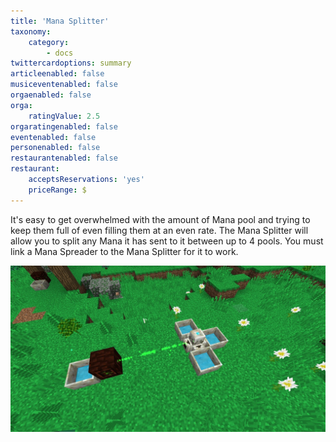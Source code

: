 ```yaml
---
title: 'Mana Splitter'
taxonomy:
    category:
        - docs
twittercardoptions: summary
articleenabled: false
musiceventenabled: false
orgaenabled: false
orga:
    ratingValue: 2.5
orgaratingenabled: false
eventenabled: false
personenabled: false
restaurantenabled: false
restaurant:
    acceptsReservations: 'yes'
    priceRange: $
---
```


It's easy to get overwhelmed with the amount of Mana pool and trying to keep them full of even filling them at an even rate. The Mana Splitter will allow you to split any Mana it has sent to it between up to 4 pools. You must link a Mana Spreader to the Mana Splitter for it to work.

![](mana%20splitter.jpg)
